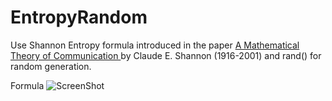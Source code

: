 # EntropyRandom

Use Shannon Entropy formula introduced in the paper [A Mathematical Theory of Communication ](http://www.mast.queensu.ca/~math474/shannon1948.pdf) by Claude E. Shannon (1916-2001) and rand() for random generation.

Formula
![ScreenShot](http://www.shannonentropy.netmark.pl/wp-content/uploads/2012/02/shannon_entropy_formula.png)

